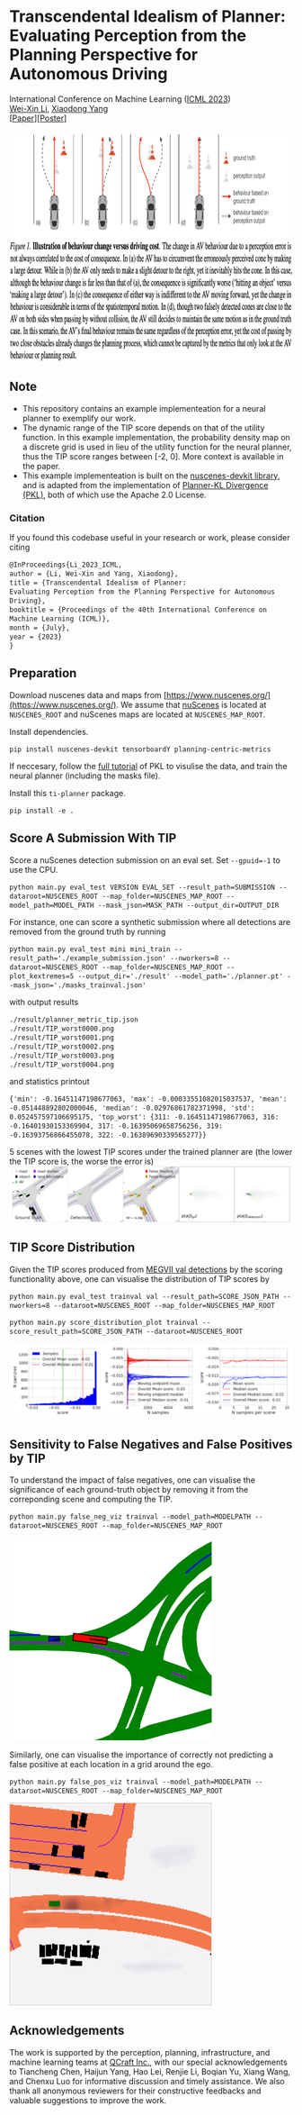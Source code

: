 # Transcendental Idealism of Planner: Evaluating Perception from the Planning Perspective for Autonomous Driving

International Conference on Machine Learning ([ICML 2023](https://icml.cc/Conferences/2023))<br>
[Wei-Xin Li](http://www.svcl.ucsd.edu/~nicolas/), [Xiaodong Yang](https://xiaodongyang.org/) <br>
[[Paper](https://arxiv.org/pdf/2306.07276.pdf)][[Poster](poster.pdf)]

<p align="left"> 
 <img src='imgs/teaser.png' height="410px"/> 
</p>

## Note
- This repository contains an example implementeation for a neural planner to exemplify our work.
- The dynamic range of the TIP score depends on that of the utility function. In this example implementation, the probability density map on a discrete grid is used in lieu of the utility function for the neural planner, thus the TIP score ranges between [-2, 0]. More context is available in the paper.
- This example implementeation is built on the [nuscenes-devkit library](https://github.com/nutonomy/nuscenes-devkit/blob/master/LICENSE.txt), and is adapted from the implementation of [Planner-KL Divergence (PKL)](https://github.com/nv-tlabs/planning-centric-metrics/blob/master/LICENSE), both of which use the Apache 2.0 License.

### Citation
If you found this codebase useful in your research or work, please consider citing
```
@InProceedings{Li_2023_ICML,
author = {Li, Wei-Xin and Yang, Xiaodong},
title = {Transcendental Idealism of Planner:
Evaluating Perception from the Planning Perspective for Autonomous Driving},
booktitle = {Proceedings of the 40th International Conference on Machine Learning (ICML)},
month = {July},
year = {2023}
}
```

## Preparation
Download nuscenes data and maps from [https://www.nuscenes.org/](https://www.nuscenes.org/). We assume that [nuScenes](https://www.nuscenes.org/download) is located at `NUSCENES_ROOT` and nuScenes maps are located at `NUSCENES_MAP_ROOT`.

Install dependencies.

```
pip install nuscenes-devkit tensorboardY planning-centric-metrics
```

If neccesary, follow the [full tutorial](https://github.com/nv-tlabs/planning-centric-metrics#full-tutorial) of PKL to visulise the data, and train the neural planner (including the masks file).

Install this `ti-planner` package.
```
pip install -e .
```

## Score A Submission With TIP
Score a nuScenes detection submission on an eval set. Set `--gpuid=-1` to use the CPU.
```
python main.py eval_test VERSION EVAL_SET --result_path=SUBMISSION --dataroot=NUSCENES_ROOT --map_folder=NUSCENES_MAP_ROOT --model_path=MODEL_PATH --mask_json=MASK_PATH --output_dir=OUTPUT_DIR
```
For instance, one can score a synthetic submission where all detections are removed from the ground truth by running
```
python main.py eval_test mini mini_train --result_path='./example_submission.json' --nworkers=8 --dataroot=NUSCENES_ROOT --map_folder=NUSCENES_MAP_ROOT --plot_kextremes=5 --output_dir='./result' --model_path='./planner.pt' --mask_json='./masks_trainval.json'
```
with output results
```
./result/planner_metric_tip.json
./result/TIP_worst0000.png
./result/TIP_worst0001.png
./result/TIP_worst0002.png
./result/TIP_worst0003.png
./result/TIP_worst0004.png
```
and statistics printout
```
{'min': -0.16451147198677063, 'max': -0.00033551082015037537, 'mean': -0.051448892802000046, 'median': -0.02976861782371998, 'std': 0.052457597106695175, 'top_worst': {311: -0.16451147198677063, 316: -0.16401930153369904, 317: -0.16395069658756256, 319: -0.16393756866455078, 322: -0.16389690339565277}}
```
5 scenes with the lowest TIP scores under the trained planner are (the lower the TIP score is, the worse the error is)
<img src="./imgs/tip_worst.gif">

## TIP Score Distribution
Given the TIP scores produced from [MEGVII val detections](https://github.com/poodarchu/Det3D/tree/master/examples/cbgs) by the scoring functionality above, one can visualise the distribution of TIP scores by
```
python main.py eval_test trainval val --result_path=SCORE_JSON_PATH --nworkers=8 --dataroot=NUSCENES_ROOT --map_folder=NUSCENES_MAP_ROOT
```
```
python main.py score_distribution_plot trainval --score_result_path=SCORE_JSON_PATH --dataroot=NUSCENES_ROOT
```
<img src="./imgs/dist_tip.png">

## Sensitivity to False Negatives and False Positives by TIP
To understand the impact of false negatives, one can visualise the
significance of each ground-truth object by removing it from the correponding scene and computing the TIP.
```
python main.py false_neg_viz trainval --model_path=MODELPATH --dataroot=NUSCENES_ROOT --map_folder=NUSCENES_MAP_ROOT
```
<img src="./imgs/fneg_tip.gif">

Similarly, one can visualise the importance of correctly not predicting a false positive at each location in a grid around the ego.
```
python main.py false_pos_viz trainval --model_path=MODELPATH --dataroot=NUSCENES_ROOT --map_folder=NUSCENES_MAP_ROOT
```
<img src="./imgs/fpos_tip.gif">

## Acknowledgements
The work is supported by the perception, planning, infrastructure, and
machine learning teams at [QCraft Inc.](https://www.qcraft.ai/en), with our
special acknowledgements to
Tiancheng Chen, Haijun Yang, Hao Lei, Renjie Li, Boqian Yu, Xiang Wang,
and Chenxu Luo for informative discussion and timely assistance.
We also thank all anonymous reviewers for their constructive feedbacks and
valuable suggestions to improve the work.
